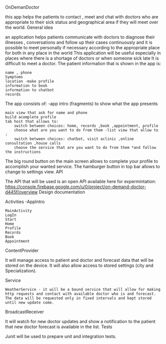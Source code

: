 OnDemanDoctor

this app helps the patients to contact , meet and chat with doctors who are appropriate to their sick status and geographical area if they will meet over the world.
General idea

an application helps patients communicate with doctors to diagnose their illnesses , conversations and follow up their cases continuously and it is possible to meet personally if necessary according to the appropriate place for both in any place in the world This application will be useful especially in places where there is a shortage of doctors or when someone sick late It is difficult to meet a doctor. The patient information that is shown in the app is:

    name , phone
    Symptoms
    location -make profile
    information to book
    information to chatbot
    records

The app consists of: -app intro (fragments) to show what the app presents

    main view that ask for name and phone
    build acomplete profile
    tab host that allows to:
        switch between choices: home, records ,book ,appointment, profile
        choose what are you want to do from them -list view that allow to :
        switch between choices: chatbot, visit aclinic ,online consultation ,house calls
        choose the service that are you want to do from them *and follow the instructions

The big round button on the main screen allows to complete your profile to accomplish your wanted service. The hamburger button in top bar allows to change to settings view.
API

The API that will be used is an open API available here for expermintation: https://console.firebase.google.com/u/0/project/on-demand-doctor-d445f/overview
Design documentation

Activities -AppIntro

    MainActivity
    LogIn
    Start
    Home
    Profile
    Records
    Book
    Appointment

ContentProvider

It will manage access to patient and doctor and forecast data that will be stored on the device. It will also allow access to stored settings (city and Specialization).

Service

    WeatherService - it will be a bound service that will allow for making http requests and contact with available doctor who is and forecast. The data will be requested only in fixed intervals and kept stored until new update come.

BroadcastReceiver

It will watch for new doctor updates and show a notification to the patient that new doctor forecast is available in the list.
Tests

Junit will be used to prepare unit and integration tests.
